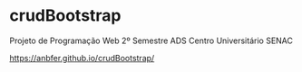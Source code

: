 # crudBootstrap

Projeto de Programação Web 2º Semestre ADS Centro Universitário SENAC

https://anbfer.github.io/crudBootstrap/
